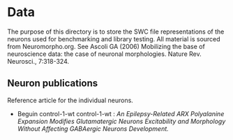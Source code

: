 # Data

The purpose of this directory is to store the SWC file representations of the neurons used for benchmarking and library testing. All material is sourced from Neuromorpho.org. See Ascoli GA (2006) Mobilizing the base of neuroscience data: the case of neuronal morphologies. Nature Rev. Neurosci., 7:318-324.

## Neuron publications
Reference article for the individual neurons.

* Beguin control-1-wt control-1-wt : _An Epilepsy-Related ARX Polyalanine Expansion Modifies Glutamatergic Neurons Excitability and Morphology Without Affecting GABAergic Neurons Development._